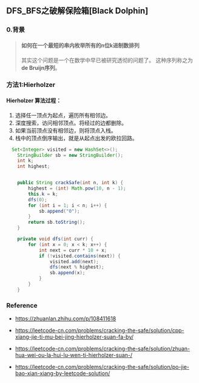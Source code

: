 ## DFS_BFS之破解保险箱[Black Dolphin]







### 0.背景

> #### 如何在一个最短的串内枚举所有的n位k进制数排列
>
> 其实这个问题是一个在数学中早已被研究透彻的问题了。
> 这种序列称之为 **de Bruijn序列**。

### 方法1:Hierholzer

#### **Hierholzer 算法过程**：

1. 选择任一顶点为起点，遍历所有相邻边。
2. 深度搜索，访问相邻顶点。将经过的边都删除。
3. 如果当前顶点没有相邻边，则将顶点入栈。
4. 栈中的顶点倒序输出，就是从起点出发的欧拉回路。

```java
  Set<Integer> visited = new HashSet<>();
    StringBuilder sb = new StringBuilder();
    int k;
    int highest;


    public String crackSafe(int n, int k) {
        highest = (int) Math.pow(10, n - 1);
        this.k = k;
        dfs(0);
        for (int i = 1; i < n; i++) {
            sb.append("0");
        }
        return sb.toString();
    }

    private void dfs(int curr) {
        for (int x = 0; x < k; x++) {
            int next = curr * 10 + x;
            if (!visited.contains(next)) {
                visited.add(next);
                dfs(next % highest);
                sb.append(x);
            }
        }
    }
```









### Reference

- https://zhuanlan.zhihu.com/p/108411618

- https://leetcode-cn.com/problems/cracking-the-safe/solution/cpp-xiang-jie-ti-mu-bei-jing-hierholzer-suan-fa-by/

- https://leetcode-cn.com/problems/cracking-the-safe/solution/zhuan-hua-wei-ou-la-hui-lu-wen-ti-hierholzer-suan-/
- https://leetcode-cn.com/problems/cracking-the-safe/solution/po-jie-bao-xian-xiang-by-leetcode-solution/